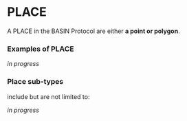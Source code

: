 # PLACE

A PLACE in the BASIN Protocol are either **a point or polygon**.

### Examples of PLACE

_in progress_

### Place sub-types

include but are not limited to:

_in progress_
